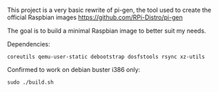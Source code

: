 This project is a very basic rewrite of pi-gen, the tool used to create the official Raspbian images https://github.com/RPi-Distro/pi-gen 

The goal is to build a minimal Raspbian image to better suit my needs.

Dependencies:
```
coreutils qemu-user-static debootstrap dosfstools rsync xz-utils
```
Confirmed to work on debian buster i386 only:
```
sudo ./build.sh
```